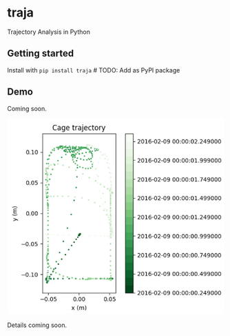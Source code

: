 # traja
Trajectory Analysis in Python

## Getting started

Install with `pip install traja` # TODO: Add as PyPI package

## Demo

Coming soon.

![dvc_screenshot](dvc_screenshot.png)

Details coming soon.
